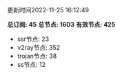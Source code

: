 更新时间2022-11-25 16:12:49

**总订阅: 45**
**总节点: 1603**
**有效节点: 425**
- ssr节点: 23
- v2ray节点: 352
- trojan节点: 38
- ss节点: 12
